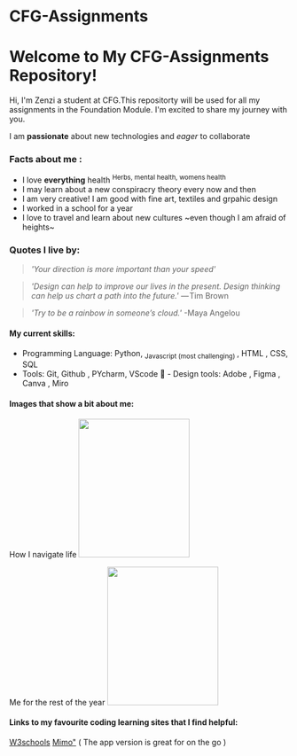# CFG-Assignments
# Welcome to My CFG-Assignments Repository!
Hi, I'm Zenzi a student at CFG.This repositorty will be used for all my assignments in the Foundation Module. I'm excited to share my journey with you. 

  I am **passionate** about new technologies and _eager_ to collaborate

  ### Facts about me :
  * I love **everything** health <sup> Herbs, mental health, womens health </sup> 
  * I may learn about a new conspiracry theory every now and then
  * I am very creative! I am good with fine art, textiles and grpahic design
  * I worked in a school for a year
  * I love to travel and learn about new cultures ~even though I am afraid of heights~

 ### Quotes I live by:
> *'Your direction is more important than your speed'*

> *'Design can help to improve our lives in the present. Design thinking can help us chart a path into the future.'*
— Tim Brown

> *'Try to be a rainbow in someone’s cloud.'* -Maya Angelou

  
  #### My current skills:
  - Programming Language: Python, <sub> Javascript (most challenging) </sub> , HTML , CSS, SQL 
- Tools: Git, Github , PYcharm, VScode
🎨 - Design tools: Adobe , Figma ,  Canva , Miro

#### Images that show a bit about me: 

How I navigate life <img src="https://github.com/user-attachments/assets/c4ae8ec1-f5f5-4844-96b9-9a1a18d4667e" width="200" height="250" />

Me for the rest of the year <img src="https://github.com/user-attachments/assets/7fe9eaf3-4ce7-4cdd-a061-9aa7f52011c1" width="200" height="250" />

#### Links to my favourite coding learning sites that I find helpful:
<a href="https://www.w3schools.com/">W3schools</a>
<a href="https://mimo.org/">Mimo"</a> ( The app version is great for on the go )


  

